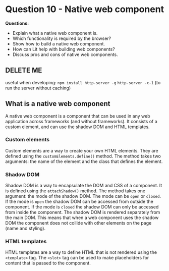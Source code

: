 # Question 10 - Native web component

**Questions:**

- Explain what a native web component is.
- Which functionality is required by the browser?
- Show how to build a native web component.
- How can Lit help with building web components?
- Discuss pros and cons of native web components.

## DELETE ME

useful when developing:
`npm install http-server -g`
`http-server -c-1` (to run the server without caching)

## What is a native web component

A native web component is a component that can be used in any web application across frameworks (and without frameworks). It consists of a custom element, and can use the shadow DOM and HTML templates.

### Custom elements

Custom elements are a way to create your own HTML elements. They are defined using the `customElements.define()` method. The method takes two arguments: the name of the element and the class that defines the element.

### Shadow DOM

Shadow DOM is a way to encapsulate the DOM and CSS of a component. It is defined using the `attachShadow()` method. The method takes one argument: the mode of the shadow DOM. The mode can be `open` or `closed`. If the mode is `open` the shadow DOM can be accessed from outside the component. If the mode is `closed` the shadow DOM can only be accessed from inside the component. The shadow DOM is rendered separately from the main DOM. This means that when a web component uses the shadow DOM the component does not collide with other elements on the page (name and styling).

### HTML templates

HTML templates are a way to define HTML that is not rendered using the `<template>` tag. The `<slot>` tag can be used to make placeholders for content that is passed to the component.
